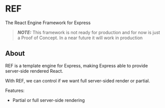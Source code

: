 # REF
The React Engine Framework for Express

> ***NOTE:*** This framework is not ready for production and for now is just a Proof of Concept. In a near future it will work in production

## About
REF is a template engine for Express, making Express able to provide server-side rendered React.

With REF, we can control if we want full server-sided render or partial.

Features:
- Partial or full server-side rendering
